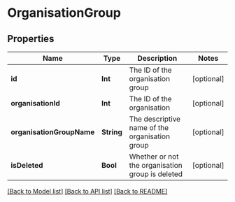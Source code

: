 # OrganisationGroup

## Properties
Name | Type | Description | Notes
------------ | ------------- | ------------- | -------------
**id** | **Int** | The ID of the organisation group | [optional] 
**organisationId** | **Int** | The ID of the organisation | [optional] 
**organisationGroupName** | **String** | The descriptive name of the organisation group | [optional] 
**isDeleted** | **Bool** | Whether or not the organisation group is deleted | [optional] 

[[Back to Model list]](../README.md#documentation-for-models) [[Back to API list]](../README.md#documentation-for-api-endpoints) [[Back to README]](../README.md)


